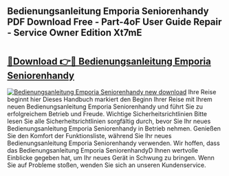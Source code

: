 ## Bedienungsanleitung Emporia Seniorenhandy PDF Download Free - Part-4oF User Guide Repair - Service Owner Edition Xt7mE

# <h2><a href="http://df2wus.blite.top/?on=Bedienungsanleitung+Emporia+Seniorenhandy">🔗Download 👉🔴 Bedienungsanleitung Emporia Seniorenhandy</a></h2>

[![Bedienungsanleitung Emporia Seniorenhandy new download](https://i.imgur.com/lujVjoI.png)](http://df2wus.blite.top/?on=Bedienungsanleitung+Emporia+Seniorenhandy)
Ihre Reise beginnt hier Dieses Handbuch markiert den Beginn Ihrer Reise mit Ihrem neuen Bedienungsanleitung Emporia Seniorenhandy und führt Sie zu erfolgreichem Betrieb und Freude. Wichtige Sicherheitsrichtlinien Bitte lesen Sie alle Sicherheitsrichtlinien sorgfältig durch, bevor Sie Ihr neues Bedienungsanleitung Emporia Seniorenhandy in Betrieb nehmen. Genießen Sie den Komfort der Funktionsliste, während Sie Ihr neues Bedienungsanleitung Emporia Seniorenhandy verwenden. Wir hoffen, dass das Bedienungsanleitung Emporia SeniorenhandyD Ihnen wertvolle Einblicke gegeben hat, um Ihr neues Gerät in Schwung zu bringen. Wenn Sie auf Probleme stoßen, wenden Sie sich an unseren Kundenservice.
